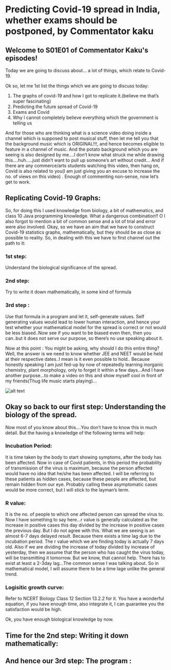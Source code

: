 # Predicting Covid-19 spread in India,  whether exams should be postponed, by Commentator kaku
## Welcome to S01E01 of Commentator Kaku's episodes!

Today we are going to discuss about… a lot of things, which relate to Covid-19. 

Ok so, let me 1st list the things which we are going to discuss today:
1. The graphs of covid-19 and how I got to replicate it.(believe me that’s super fascinating)
2. Predicting the future spread of Covid-19
3. Exams and Covid
4. Why I cannot completely believe everything which the government is telling us

And for those who are thinking what is a science video doing inside a channel which is supposed to post musical stuff, then let me tell you that the background music which is ORIGINAL!!!, and hence becomes eligible to feature in a channel of music. And the potato background which you are seeing is also designed by me….I don’t know what struck me while drawing this….huh…..just didn’t want to pull up someone’s art without credit… And if there are any commerce/arts students watching this video, then hang on, Covid is also related to you(I am just giving you an excuse to increase the no. of views on this video) . Enough of commenting non-sense, now let’s get to work.

## Replicating Covid-19 Graphs:

So, for doing this I used knowledge from biology, a bit of mathematics, and class 10 Java programming knowledge. What a dangerous combination!! O I also forgot to mention a bit of common sense and a lot of trial and error were also involved.
Okay, so we have an aim that we have to construct Covid-19 statistics graphs, mathematically, but they should be as close as possible to reality.
So, in dealing with this we have to first channel out the path to it:

### 1st step: 
Understand the biological significance of the spread.
### 2nd step: 
Try to write it down mathematically, in some kind of formula
### 3rd step : 
Use that formula in a program and let it, self-generate values. Self generating values would  lead to lower human interaction, and hence your test whether your mathematical model for the spread is correct or not would be less biased..Now see if you want to be biased even then, then you can..but it does not serve our purpose, so there’s no use speaking about it.

Now at this point : You might be asking, why should I do this entire thing? Well, the answer is we need to know whether JEE and NEET would be held at their respective dates..I mean is it even possible to hold.. Because honestly speaking I am just fed-up by now of repeatedly learning inorganic chemistry, plant morphology, only to forget it within a few days…And I have another purpose…to make a video on this and show myself cool in front of my friends(Thug life music starts playing)...

![alt text](https://www.clipartkey.com/mpngs/m/254-2540160_thuglife-shades-sticker-thug-life-shades-sticker.png)

## Okay so back to our first step: Understanding the biology of the spread.

Now most of you know about this….You don’t have to know this in much detail. But the having a knowledge of the following terms will help:

### Incubation Period: 

It is time taken by the body to start showing symptoms, after the body has been affected. Now in case of Covid patients, in this period the probability of transmission of the virus is maximum, because the person affected would have no idea that he/she has been affected. I will be referring to these patients as hidden cases, because these people are affected, but remain hidden from our eye. Probably calling these asymptomatic cases would be more correct, but I will stick to the layman’s term.

### R value: 

It is the no. of people to which one affected person can spread the virus to. Now I have something to say here…r value is generally calculated as the increase in positive cases this day divided by the increase in positive cases the previous day. But I do not agree with this. What we are seeing is an almost 6-7 days delayed result. Because there exists a time lag due to the incubation period. The r value which we are finding today is actually 7 days old. Also if we are dividing the increase of today divided by increase of yesterday, then we assume that the person who has caught the virus today, will be transmitting it tomorrow. But we know, that cannot help.  There has to exist at least a 2-3day lag…The common sense I was talking about. So in mathematical model, I will assume  there to be a time lage unlike the general trend.

### Logisitic growth curve: 

Refer to NCERT Biology Class 12 Section 13.2.2 for it. You have a wonderful equation, if you have enough time, also integrate it, I can guarantee you the satisfaction would be high.

Ok, you have enough biological knowledge by now. 

## Time for the 2nd step: Writing it down mathematically:

## And hence our 3rd step: The program :


